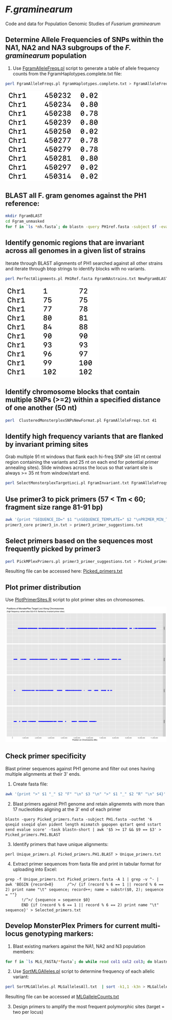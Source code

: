 # _F.graminearum_
Code and data for Population Genomic Studies of _Fusarium graminearum_

## Determine Allele Frequencies of SNPs within the NA1, NA2 and NA3 subgroups of the _F. graminearum_ population
1. Use [FgramAlleleFreqs.pl](/scripts/FgramAlleleFreqs.pl) script to generate a table of allele frequency counts from the FgramHaplotypes.complete.txt file:
```bash
perl FgramAlleleFreqs.pl FgramHaplotypes.complete.txt > FgramAlleleFreqs.txt
```
![FgramAlleleFreqs.png](/data/FgramAlleleFreqs.png)

## BLAST all F. gram genomes against the PH1 reference:
```bash
mkdir FgramBLAST
cd Fgram_unmasked
for f in `ls *nh.fasta`; do blastn -query PH1ref.fasta -subject $f -evalue 1e-20 -max_target_seqs 20000 -outfmt '6 qseqid sseqid qstart qend sstart send btop' > ../FgramBLAST/PH1.${f/_*/}.BLAST; done
```
## Identify genomic regions that are invariant across all genomes in a given list of strains
Iterate through BLAST alignments of PH1 searched against all other strains and iterate through btop strings to identify blocks with no variants.
```bash
perl PerfectAlignments.pl PH1Ref.fasta FgramNAstrains.txt NewFgramBLAST > FgramInvariant.txt
```
![FgramInvariant.png](/data/FgramInvariant.png)

## Identify chromosome blocks that contain multiple SNPs (>=2) within a specified distance of one another (50 nt)
```bash
perl  ClusteredMonsterplexSNPsNewFormat.pl FgramAlleleFreqs.txt 41
```
## Identify high frequency variants that are flanked by invariant priming sites
Grab multiple 91 nt windows that flank each hi-freq SNP site (41 nt central region containing the variants and 25 nt on each end for potential primer annealing sites). Slide windows across the locus so that variant site is always >= 35 nt from window/start end.
```bash
perl SelectMonsterplexTargetLoci.pl FgramInvariant.txt FgramAlleleFreqs.txt ClusteredHiFreqSNPs.txt 50 > MPlex_target_candidates.txt
```
## Use primer3 to pick primers (57 < Tm < 60; fragment size range 81-91 bp)
```bash
awk '{print "SEQUENCE_ID=" $1 "\nSEQUENCE_TEMPLATE=" $2 "\nPRIMER_MIN_TM=57\nPRIMER_MAX_TM=60\nPRIMER_PRODUCT_SIZE=81-91\nPRIMER_NUM_RETURN=1\n="}' MPlex_target_candidates.txt > primer3_in.txt
primer3_core primer3_in.txt > primer3_primer_suggestions.txt
```
## Select primers based on the sequences most frequently picked by primer3
```bash
perl PickMPlexPrimers.pl primer3_primer_suggestions.txt > Picked_primers.txt
```
Resulting file can be accessed here: [Picked_primers.txt](/data/Picked_primers.txt)

## Plot primer distribution
Use [PlotPrimerSites.R](/scripts/PlotPrimerSites.R) script to plot primer sites on chromosomes.

![MonsterPlexTargets.png](/data/MonsterPlexTargets.png)

## Check primer specificity
Blast primer sequences against PH1 genome and filter out ones having multiple alignments at their 3' ends.
1. Create fasta file:
```bash
awk '{print ">" $1 "_" $2 "F" "\n" $3 "\n" ">" $1 "_" $2 "R" "\n" $4}' Picked_primers.txt  > Picked_primers.fasta
```
2. Blast primers against PH1 genome and retain alignemnts with more than 17 nucleotides aligning at the 3' end of each primer
```
blastn -query Picked_primers.fasta -subject PH1.fasta -outfmt '6 qseqid sseqid qlen pident length mismatch gapopen qstart qend sstart send evalue score' -task blastn-short | awk '$5 >= 17 && $9 == $3' > Picked_primers.PH1.BLAST
```
3. Identify primers that have unique alignments:
```
perl Unique_primers.pl Picked_primers.PH1.BLAST > Unique_primers.txt
```
4. Extract primer sequences from fasta file and print in tabular format for uploading into Excel:
```
grep -f Unique_primers.txt Picked_primers.fasta -A 1 | grep -v ^- | awk 'BEGIN {record=0}      /^>/ {if (record % 6 == 1 || record % 6 == 2) print name "\t" sequence; record++; name = substr($0, 2); sequence = ""}
       !/^>/ {sequence = sequence $0}
       END {if (record % 6 == 1 || record % 6 == 2) print name "\t" sequence}' > Selected_primers.txt
```

## Develop MonsterPlex Primers for current multi-locus genotyping markers:
1. Blast existing markers against the NA1, NA2 and N3 population members:
```bash
for f in `ls MLG_FASTA/*fasta`; do while read col1 col2 col3; do blastn -query $f -subject Documents/FGRAM/FgramFasta/${col1}_nh_masked.fasta -outfmt '6 qseqid sseqid qlen qstart qend sstart send btop' | awk '$5 - $4 == $3 - 1 {print $1, $8}'; done < FgramNAstrains.txt; done > MLGallelesAll.txt
```
2. Use [SortMLGAlleles.pl](/scripts/SortMLGAlleles.pl) script to determine frequency of each allelic variant:
```bash
perl SortMLGAlleles.pl MLGallelesAll.txt  | sort -k1,1 -k3n > MLGalleleCounts.txt
```
Resulting file can be accessed at [MLGalleleCounts.txt](/data/MLGalleleCounts.txt)

3. Design primers to amplify the most frequent polymorphic sites (target = two per locus) 
